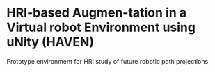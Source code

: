 # HRI-based Augmen-tation  in  a  Virtual  robot  Environment  using  uNity (HAVEN)
Prototype environment for HRI study of future robotic path projections
